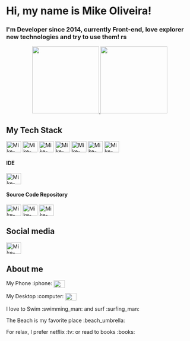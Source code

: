 # Hi, my name is Mike Oliveira!
### I'm Developer since 2014, currently Front-end, love explorer new technologies and try to use them! rs

<div align="center">
  <a href="https://github.com/mikeoliveira">
  <img height="180em" src="https://github-readme-stats.vercel.app/api?username=mikeoliveira&show_icons=true&title_color=8B7A5E&icon_color=8B7A5E&include_all_commits=true&count_private=true"/>
  <img height="180em" src="https://github-readme-stats.vercel.app/api/top-langs/?username=mikeoliveira&layout=compact&langs_count=7&title_color=8B7A5E&icon_color=8B7A5E"/>
  </a>
  <br>
</div>

## My Tech Stack
  
<div style="display: inline_block">
  <img align="center" alt="Mike-Js" height="30" width="40" src="https://cdn.jsdelivr.net/gh/devicons/devicon/icons/javascript/javascript-original.svg" />
  <img align="center" alt="Mike-Ts" height="30" width="40" src="https://cdn.jsdelivr.net/gh/devicons/devicon/icons/typescript/typescript-original.svg" />
  <img  align="center" alt="Mike-HTML" height="30" width="40" src="https://cdn.jsdelivr.net/gh/devicons/devicon/icons/html5/html5-original.svg" />
  <img align="center" alt="Mike-CSS" height="30" width="40" src="https://cdn.jsdelivr.net/gh/devicons/devicon/icons/css3/css3-original.svg" />
  <img align="center" alt="Mike-CSS" height="30" width="40" src="https://cdn.jsdelivr.net/gh/devicons/devicon/icons/sass/sass-original.svg" />      
  <img align="center" alt="Mike-AngularJs" height="30" width="40" src="https://cdn.jsdelivr.net/gh/devicons/devicon/icons/angularjs/angularjs-original.svg" />        
  <img align="center" alt="Mike-git" height="30" width="40" src="https://cdn.jsdelivr.net/gh/devicons/devicon/icons/git/git-original.svg" />    
</div>

<div>
  <h4>
    IDE
  </h4>
    <img align="center" alt="Mike-IDE" height="30" width="40" src="https://cdn.jsdelivr.net/gh/devicons/devicon/icons/vscode/vscode-original.svg" />  
</div>
<div>
  <h4>
    Source Code Repository
  </h4>
  <img align="center" alt="Mike-bitbucket" height="30" width="40" src="https://cdn.jsdelivr.net/gh/devicons/devicon/icons/bitbucket/bitbucket-original.svg" />       
  <img align="center" alt="Mike-github"  height="30" width="40" src="https://cdn.jsdelivr.net/gh/devicons/devicon/icons/github/github-original.svg" />
    <img align="center" alt="Mike-sourcethree"  height="30" width="40" src="https://cdn.jsdelivr.net/gh/devicons/devicon/icons/sourcetree/sourcetree-original.svg" />
</div>



## Social media
  
<div>
   <a href="https://www.linkedin.com/in/mike-oliveira-970bbb56/" target="_blank">
    <img align="center"height="30" width="40" alt="Mike-linkedin" src="https://cdn.jsdelivr.net/gh/devicons/devicon/icons/linkedin/linkedin-original.svg">
  </a>
  <br>
</div>


## About me
<p>My Phone :iphone: <img align="center"height="20" width="30" src="https://cdn.jsdelivr.net/gh/devicons/devicon/icons/apple/apple-original.svg" /> </p>
<p>My Desktop :computer: <img align="center"height="20" width="30" src="https://cdn.jsdelivr.net/gh/devicons/devicon/icons/windows8/windows8-original.svg" /> </p>
<p> I love to Swim :swimming_man: and surf :surfing_man:</p>
<p> The Beach is my favorite place :beach_umbrella: </p>
<p> For relax, I prefer netflix :tv: or read to books :books: </p>
  
